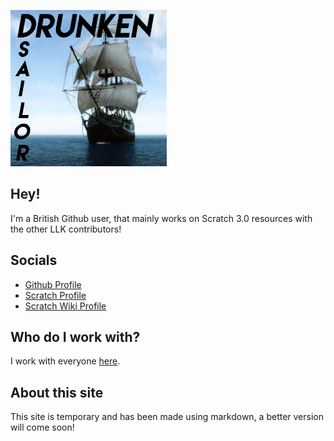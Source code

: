 ![drunken-sailor7.github.io](drunken-sailor-logo.png)

## Hey!
I'm a British Github user, that mainly works on Scratch 3.0 resources with the other LLK contributors!

## Socials 
- [Github Profile](https://github.com/Drunken-Sailor7)
- [Scratch Profile](https://scratch.mit.edu/users/Drunken_Sailor)
- [Scratch Wiki Profile](https://wiki.scratch.mit.edu/wiki/User:Drunken_Sailor)

## Who do I work with?
I work with everyone [here](https://github.com/Drunken-Sailor7?tab=following).

## About this site
This site is temporary and has been made using markdown, a better version will come soon!
